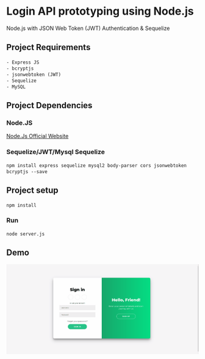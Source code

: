 # Login API prototyping using Node.js 

Node.js with JSON Web Token (JWT) Authentication & Sequelize

 ## Project Requirements ##
    - Express JS
    - bcryptjs 
    - jsonwebtoken (JWT)
    - Sequelize 
    - MySQL

## Project Dependencies
  ### Node.JS
  [Node.Js Official Website](https://nodejs.org/en/download/)
  
  ### Sequelize/JWT/Mysql Sequelize
  ```
  npm install express sequelize mysql2 body-parser cors jsonwebtoken bcryptjs --save
  ```

## Project setup
```
npm install
```

### Run
```
node server.js
```

## Demo 
<img src="https://github.com/zF-9/AuthAPI/blob/5792be82e48001c3c6fb21e76fd8c6fd3441c8f3/app/img/sign_demo.gif">

